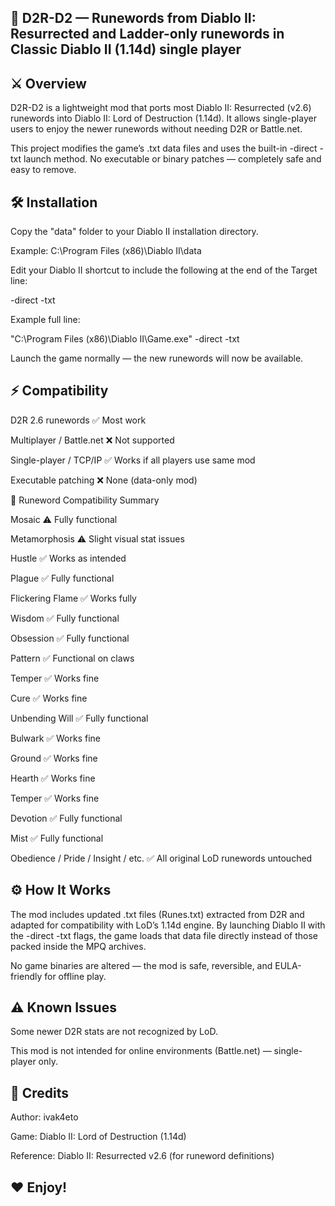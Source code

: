 ## 🧩 D2R-D2 — Runewords from Diablo II: Resurrected and Ladder-only runewords in Classic Diablo II (1.14d) single player

## ⚔️ Overview

D2R-D2 is a lightweight mod that ports most Diablo II: Resurrected (v2.6) runewords into Diablo II: Lord of Destruction (1.14d).
It allows single-player users to enjoy the newer runewords without needing D2R or Battle.net.

This project modifies the game’s .txt data files and uses the built-in -direct -txt launch method.
No executable or binary patches — completely safe and easy to remove.

## 🛠️ Installation

Copy the "data" folder to your Diablo II installation directory.

Example:
C:\Program Files (x86)\Diablo II\data


Edit your Diablo II shortcut to include the following at the end of the Target line:

-direct -txt


Example full line:

"C:\Program Files (x86)\Diablo II\Game.exe" -direct -txt


Launch the game normally — the new runewords will now be available.


## ⚡ Compatibility

D2R 2.6 runewords	✅ Most work

Multiplayer / Battle.net	❌ Not supported

Single-player / TCP/IP	✅ Works if all players use same mod

Executable patching	❌ None (data-only mod)


💎 Runeword Compatibility Summary


Mosaic	⚠️	Fully functional

Metamorphosis	⚠️	Slight visual stat issues

Hustle	✅	Works as intended

Plague	✅	Fully functional

Flickering Flame	✅	Works fully

Wisdom	✅	Fully functional

Obsession	✅	Fully functional

Pattern	✅	Functional on claws

Temper	✅	Works fine

Cure	✅	Works fine

Unbending Will	✅	Fully functional

Bulwark	✅	Works fine

Ground	✅	Works fine

Hearth	✅	Works fine

Temper	✅	Works fine

Devotion	✅	Fully functional

Mist	✅	Fully functional

Obedience / Pride / Insight / etc.	✅	All original LoD runewords untouched


## ⚙️ How It Works

The mod includes updated .txt files (Runes.txt) extracted from D2R and adapted for compatibility with LoD’s 1.14d engine.
By launching Diablo II with the -direct -txt flags, the game loads that data file directly instead of those packed inside the MPQ archives.

No game binaries are altered — the mod is safe, reversible, and EULA-friendly for offline play.


## ⚠️ Known Issues

Some newer D2R stats are not recognized by LoD.

This mod is not intended for online environments (Battle.net) — single-player only.


## 💬 Credits

Author: ivak4eto

Game: Diablo II: Lord of Destruction (1.14d)

Reference: Diablo II: Resurrected v2.6 (for runeword definitions)

## ❤️ Enjoy!

